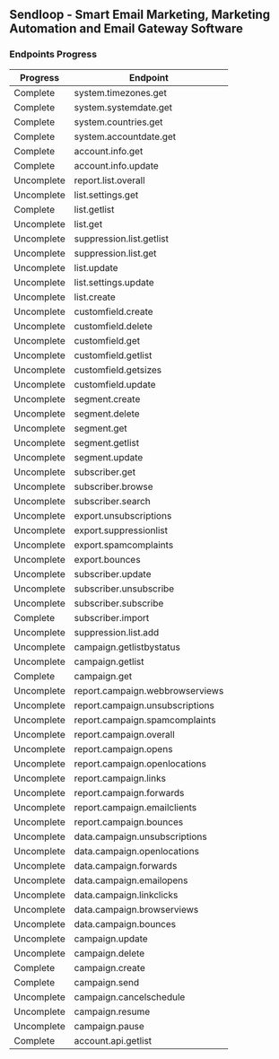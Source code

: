## Sendloop - Smart Email Marketing, Marketing Automation and Email Gateway Software

### Endpoints Progress

| Progress | Endpoint |
| ------ | ------ |
| Complete | system.timezones.get |
| Complete | system.systemdate.get |
| Complete | system.countries.get |
| Complete | system.accountdate.get |
| Complete | account.info.get |
| Complete | account.info.update |
| Uncomplete | report.list.overall |
| Uncomplete | list.settings.get |
| Complete | list.getlist |
| Uncomplete | list.get |
| Uncomplete | suppression.list.getlist |
| Uncomplete | suppression.list.get |
| Uncomplete | list.update |
| Uncomplete | list.settings.update |
| Uncomplete | list.create |
| Uncomplete | customfield.create |
| Uncomplete | customfield.delete |
| Uncomplete | customfield.get |
| Uncomplete | customfield.getlist |
| Uncomplete | customfield.getsizes |
| Uncomplete | customfield.update |
| Uncomplete | segment.create |
| Uncomplete | segment.delete |
| Uncomplete | segment.get |
| Uncomplete | segment.getlist |
| Uncomplete | segment.update |
| Uncomplete | subscriber.get |
| Uncomplete | subscriber.browse |
| Uncomplete | subscriber.search |
| Uncomplete | export.unsubscriptions |
| Uncomplete | export.suppressionlist |
| Uncomplete | export.spamcomplaints |
| Uncomplete | export.bounces |
| Uncomplete | subscriber.update |
| Uncomplete | subscriber.unsubscribe |
| Uncomplete | subscriber.subscribe |
| Complete | subscriber.import |
| Uncomplete | suppression.list.add |
| Uncomplete | campaign.getlistbystatus |
| Uncomplete | campaign.getlist |
| Complete | campaign.get |
| Uncomplete | report.campaign.webbrowserviews |
| Uncomplete | report.campaign.unsubscriptions |
| Uncomplete | report.campaign.spamcomplaints |
| Uncomplete | report.campaign.overall |
| Uncomplete | report.campaign.opens |
| Uncomplete | report.campaign.openlocations |
| Uncomplete | report.campaign.links |
| Uncomplete | report.campaign.forwards |
| Uncomplete | report.campaign.emailclients |
| Uncomplete | report.campaign.bounces |
| Uncomplete | data.campaign.unsubscriptions |
| Uncomplete | data.campaign.openlocations |
| Uncomplete | data.campaign.forwards |
| Uncomplete | data.campaign.emailopens |
| Uncomplete | data.campaign.linkclicks |
| Uncomplete | data.campaign.browserviews |
| Uncomplete | data.campaign.bounces |
| Uncomplete | campaign.update |
| Uncomplete | campaign.delete |
| Complete | campaign.create |
| Complete | campaign.send |
| Uncomplete | campaign.cancelschedule |
| Uncomplete | campaign.resume |
| Uncomplete | campaign.pause |
| Complete | account.api.getlist |
